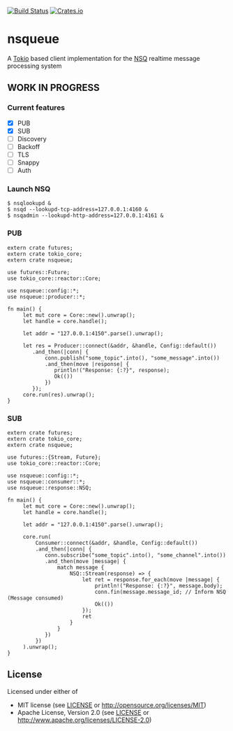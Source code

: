 [![Build Status](https://travis-ci.org/wisespace-io/nsqueue.png?branch=master)](https://travis-ci.org/wisespace-io/nsqueue)
[![Crates.io](https://img.shields.io/crates/v/nsqueue.svg)](https://crates.io/crates/nsqueue)

# nsqueue
A [Tokio](https://tokio.rs/) based client implementation for the [NSQ](https://github.com/bitly/nsq) realtime message processing system

## WORK IN PROGRESS

### Current features
- [X] PUB
- [X] SUB
- [ ] Discovery
- [ ] Backoff 
- [ ] TLS
- [ ] Snappy
- [ ] Auth

### Launch NSQ
```
$ nsqlookupd & 
$ nsqd --lookupd-tcp-address=127.0.0.1:4160 &
$ nsqadmin --lookupd-http-address=127.0.0.1:4161 &
```

### PUB
```
extern crate futures;
extern crate tokio_core;
extern crate nsqueue;

use futures::Future;
use tokio_core::reactor::Core;

use nsqueue::config::*;
use nsqueue::producer::*;

fn main() {
     let mut core = Core::new().unwrap();
     let handle = core.handle();
     
     let addr = "127.0.0.1:4150".parse().unwrap();

     let res = Producer::connect(&addr, &handle, Config::default())
        .and_then(|conn| {
            conn.publish("some_topic".into(), "some_message".into())
            .and_then(move |response| {
               println!("Response: {:?}", response);
               Ok(())
            })
        });
     core.run(res).unwrap();
}
```

### SUB
```
extern crate futures;
extern crate tokio_core;
extern crate nsqueue;

use futures::{Stream, Future};
use tokio_core::reactor::Core;

use nsqueue::config::*;
use nsqueue::consumer::*;
use nsqueue::response::NSQ;

fn main() {
     let mut core = Core::new().unwrap();
     let handle = core.handle();

     let addr = "127.0.0.1:4150".parse().unwrap();

     core.run(
         Consumer::connect(&addr, &handle, Config::default())
         .and_then(|conn| {
            conn.subscribe("some_topic".into(), "some_channel".into())
            .and_then(move |message| {
                match message {
                    NSQ::Stream(response) => {
                        let ret = response.for_each(move |message| {
                            println!("Response: {:?}", message.body);
                            conn.fin(message.message_id; // Inform NSQ (Message consumed)
                            Ok(()) 
                        });
                        ret
                    }
                }
            })
         })
     ).unwrap();
}
```

## License

Licensed under either of

* MIT license (see [LICENSE](LICENSE) or <http://opensource.org/licenses/MIT>)
* Apache License, Version 2.0 (see [LICENSE](LICENSE) or <http://www.apache.org/licenses/LICENSE-2.0>)
